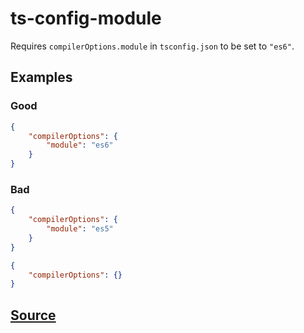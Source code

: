 # ts-config-module

Requires `compilerOptions.module` in `tsconfig.json` to be set to `"es6"`.

## Examples

### Good

```json
{
    "compilerOptions": {
        "module": "es6"
    }
}
```

### Bad

```json
{
    "compilerOptions": {
        "module": "es5"
    }
}
```

```json
{
    "compilerOptions": {}
}
```

## [Source](https://azuresdkspecs.z5.web.core.windows.net/TypeScriptSpec.html#ts-config-module)
